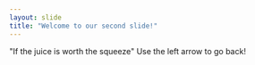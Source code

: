 ```yaml
---
layout: slide
title: "Welcome to our second slide!"
---
```

"If the juice is worth the squeeze"
Use the left arrow to go back!
